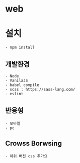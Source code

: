 # web

# 설치
	- npm install

## 개발환경
	- Node
	- VanilaJS
    - babel compile
	- scss : https://sass-lang.com/
    - eslint

## 반응형
	- 모바일
	- pc

## Crowss Borwsing
    - 하위 버전 css 추가요


